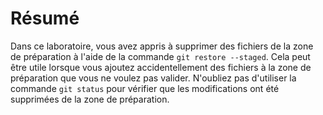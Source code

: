 # Résumé

Dans ce laboratoire, vous avez appris à supprimer des fichiers de la zone de préparation à l'aide de la commande `git restore --staged`. Cela peut être utile lorsque vous ajoutez accidentellement des fichiers à la zone de préparation que vous ne voulez pas valider. N'oubliez pas d'utiliser la commande `git status` pour vérifier que les modifications ont été supprimées de la zone de préparation.
